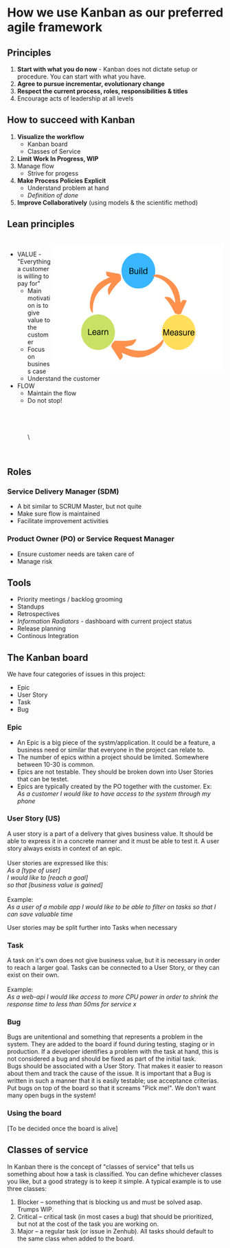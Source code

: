 # How we use Kanban as our preferred agile framework

## Principles
1. **Start with what you do now** - Kanban does not dictate setup or procedure. You can start with what you have.
1. **Agree to pursue incrementar, evolutionary change**
1. **Respect the current process, roles, responsibilities & titles**
1. Encourage acts of leadership at all levels

## How to succeed with Kanban
1. **Visualize the workflow**
    * Kanban board
    * Classes of Service
1. **Limit Work In Progress, WIP**
1. Manage flow
    * Strive for progess
1. **Make Process Policies Explicit**
    * Understand problem at hand
    * *Definition of done*
1. **Improve Collaboratively** (using models & the scientific method)

## Lean principles
\
 <img align="right" width="400" height="300" src="img/build-measure-learn.png" alt="Build-Measure-Learn">
* VALUE - "Everything a customer is willing to pay for"
    * Main motivation is to give value to the customer
    * Focus on business case
    * Understand the customer
* FLOW
    * Maintain the flow
    * Do not stop!  
\
\
\
\
\
<br>

## Roles
### Service Delivery Manager (SDM)
* A bit similar to SCRUM Master, but not quite
* Make sure flow is maintained
* Facilitate improvement activities

### Product Owner (PO) or Service Request Manager
* Ensure customer needs are taken care of
* Manage risk

## Tools
* Priority meetings / backlog grooming
* Standups
* Retrospectives
* *Information Radiators* - dashboard with current project status
* Release planning
* Continous Integration

## The Kanban board
We have four categories of issues in this project:
* Epic
* User Story
* Task
* Bug

### Epic
* An Epic is a big piece of the systm/application. It could be a feature, a business need or similar that everyone in the project can relate to.
* The number of epics within a project should be limited. Somewhere between 10-30 is common.
* Epics are not testable. They should be broken down into User Stories that can be testet.
* Epics are typically created by the PO together with the customer.
Ex:\
*As a customer I would like to have access to the system through my phone*

### User Story (US)
A user story is a part of a delivery that gives business value. It should be able to express it in a concrete manner and it must be able to test it. A user story always exists in context of an epic.
\
\
User stories are expressed like this:\
*As a [type of user]\
I would like to [reach a goal]\
so that [business value is gained]*\
\
Example:\
*As a user of a mobile app I would like to be able to filter on tasks so that I can save valuable time*

User stories may be split further into Tasks when necessary

### Task
A task on it's own does not give business value, but it is necessary in order to reach a larger goal. Tasks can be connected to a User Story, or they can exist on their own.\
\
Example:\
*As a web-api I would like access to more CPU power in order to shrink the response time to less than 50ms for service x*

### Bug
Bugs are unitentional and something that represents a problem in the system.
They are added to the board if found during testing, staging or in production. If a developer identifies a problem with the task at hand, this is not considered a bug and should be fixed as part of the initial task.\
Bugs should be associated with a User Story. That makes it easier to reason about them and track the cause of the issue.
It is important that a Bug is written in such a manner that it is easily testable; use acceptance criterias.\
Put bugs on top of the board so that it screams "Pick me!". We don't want many open bugs in the system!

### Using the board
[To be decided once the board is alive]

## Classes of service
In Kanban there is the concept of "classes of service" that tells us something about how a task is classified. You can define whichever classes you like, but a good strategy is to keep it simple. A typical example is to use three classes:
1. Blocker – something that is blocking us and must be solved asap. Trumps WIP.
1. Critical – critical task (in most cases a bug) that should be prioritized, but not at the cost of the task you are working on.
1. Major – a regular task (or issue in Zenhub). All tasks should default to the same class when added to the board.